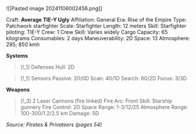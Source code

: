 ![[Pasted image 20241106002456.png]]

Craft: **Average TIE-Y Ugly**
Affiliation: General
Era: Rise of the Empire
Type: Patchwork starfighter
Scale: Starfighter
Length: 12 meters
Skill: Starfighter piloting: TIE-Y
Crew: 1
Crew Skill: Varies widely
Cargo Capacity: 65 kilograms
Consumables: 2 days
Maneuverability: 2D
Space: 13
Atmosphere: 295; 850 kmh

**Systems**
> [!_1] Defenses
> Hull: 2D

> [!_1] Sensors
> Passive: 20/0D
> Scan: 40/1D
> Search: 60/2D
> Focus: 3/3D

**Weapons**
> [!_3]  2 Laser Cannons (fire linked)
> Fire Arc: Front
> Skill: Starship gunnery
> Fire Control: 2D
> Space Range: 1-3/12/25
> Atmosphere Range: 100-300/1.2/2.5 km
> Damage: 5D


*Source: Pirates & Privateers (pages 54)*
